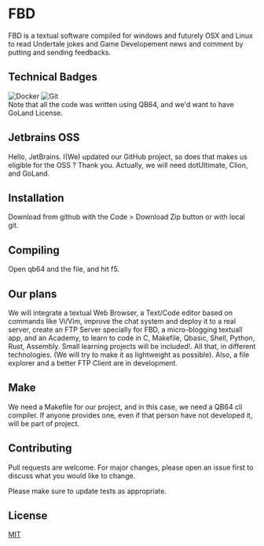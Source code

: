 # FBD

FBD is a textual software compiled for windows and futurely OSX and Linux to read Undertale jokes and Game Developement news and comment by putting and sending feedbacks. 

## Technical Badges
![Docker](https://img.shields.io/badge/docker-%230db7ed.svg?style=for-the-badge&logo=docker&logoColor=white)
![Git](https://img.shields.io/badge/git-%23F05033.svg?style=for-the-badge&logo=git&logoColor=white) <br>
Note that all the code was written using QB64, and we'd want to have GoLand License.

## Jetbrains OSS
Hello, JetBrains. I(We) updated our GitHub project, so does that makes us eligible for the OSS ? Thank you. Actually, we will need dotUltimate, Clion, and GoLand.

## Installation
Download from github with the Code > Download Zip button or with local git.

## Compiling

Open qb64 and the file, and hit f5.

## Our plans
We will integrate a textual Web Browser, a Text/Code editor based on commands like Vi/Vim, improve the chat system and deploy it to a real server, create an FTP Server specially for FBD, a micro-blogging textuall app, and an Academy, to learn to code in C, Makefile, Qbasic, Shell, Python, Rust, Assembly. Small learning projects will be included!. All that, in different technologies. (We will try to make it as lightweight as possible). Also, a file explorer and a better FTP Client are in development.

## Make
We need a Makefile for our project, and in this case, we need a QB64 cli compiler. If anyone provides one, even if that person have not developed it, will be part of project.

## Contributing

Pull requests are welcome. For major changes, please open an issue first
to discuss what you would like to change.

Please make sure to update tests as appropriate.

## License

[MIT](https://choosealicense.com/licenses/mit/)

